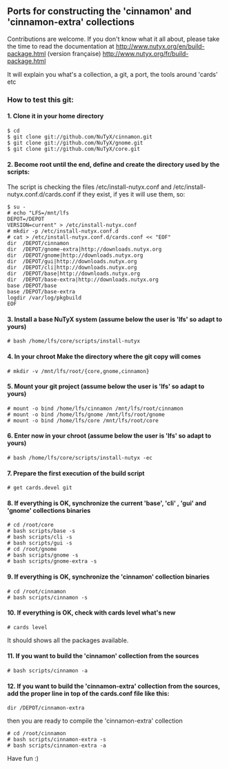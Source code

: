 ## Ports for constructing the 'cinnamon' and 'cinnamon-extra' collections

Contributions are welcome. If you don't know what it all about, please take the time to read the documentation at
http://www.nutyx.org/en/build-package.html
(version française)
http://www.nutyx.org/fr/build-package.html

It will explain you what's a collection, a git, a port, the tools around 'cards' etc

### How to test this git:

#### 1. Clone it in your home directory

    $ cd
    $ git clone git://github.com/NuTyX/cinnamon.git
    $ git clone git://github.com/NuTyX/gnome.git
    $ git clone git://github.com/NuTyX/core.git

#### 2. Become root until the end, define and create the directory used by the scripts:

 The script is checking the files /etc/install-nutyx.conf and /etc/install-nutyx.conf.d/cards.conf if they exist, if yes it will use them, so:

    $ su -
    # echo "LFS=/mnt/lfs
    DEPOT=/DEPOT
	VERSION=current" > /etc/install-nutyx.conf
    # mkdir -p /etc/install-nutyx.conf.d
    # cat > /etc/install-nutyx.conf.d/cards.conf << "EOF"
    dir  /DEPOT/cinnamon
    dir  /DEPOT/gnome-extra|http://downloads.nutyx.org
    dir  /DEPOT/gnome|http://downloads.nutyx.org
    dir  /DEPOT/gui|http://downloads.nutyx.org
    dir  /DEPOT/cli|http://downloads.nutyx.org
    dir  /DEPOT/base|http://downloads.nutyx.org
    dir  /DEPOT/base-extra|http://downloads.nutyx.org
    base /DEPOT/base
    base /DEPOT/base-extra
    logdir /var/log/pkgbuild
    EOF

#### 3. Install a base NuTyX system (assume below the user is 'lfs' so adapt to yours)

    # bash /home/lfs/core/scripts/install-nutyx

#### 4. In your chroot Make the directory where the git copy will comes

    # mkdir -v /mnt/lfs/root/{core,gnome,cinnamon}

#### 5. Mount your git project (assume below the user is 'lfs' so adapt to yours)

    # mount -o bind /home/lfs/cinnamon /mnt/lfs/root/cinnamon
    # mount -o bind /home/lfs/gnome /mnt/lfs/root/gnome
    # mount -o bind /home/lfs/core /mnt/lfs/root/core

#### 6. Enter now in your chroot (assume below the user is 'lfs' so adapt to yours)

    # bash /home/lfs/core/scripts/install-nutyx -ec

#### 7. Prepare the first execution of the build script

    # get cards.devel git
 
#### 8. If everything is OK, synchronize the  current 'base', 'cli' , 'gui' and 'gnome' collections binaries

    # cd /root/core
    # bash scripts/base -s
    # bash scripts/cli -s
    # bash scripts/gui -s
    # cd /root/gnome
    # bash scripts/gnome -s
    # bash scripts/gnome-extra -s
    
#### 9. If everything is OK, synchronize the 'cinnamon' collection binaries 

    # cd /root/cinnamon
    # bash scripts/cinnamon -s

#### 10. If everything is OK, check with cards level what's new

    # cards level

 It should shows all the packages available.

#### 11. If you want to build the 'cinnamon' collection from the sources

    # bash scripts/cinnamon -a

#### 12. If you want to build the 'cinnamon-extra' collection from the sources, add the proper line in top of the cards.conf file like this:

    dir /DEPOT/cinnamon-extra

 then you are ready to compile the 'cinnamon-extra' collection

    # cd /root/cinnamon
    # bash scripts/cinnamon-extra -s
    # bash scripts/cinnamon-extra -a 

Have fun :)
